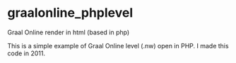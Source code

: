 # graalonline_phplevel
Graal Online render in html (based in php)

This is a simple example of Graal Online level (.nw) open in PHP.
I made this code in 2011.

